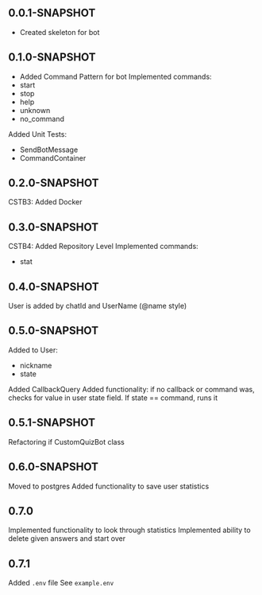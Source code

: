 ## 0.0.1-SNAPSHOT
* Created skeleton for bot

## 0.1.0-SNAPSHOT
* Added Command Pattern for bot
Implemented commands:
* start
* stop
* help
* unknown
* no_command

Added Unit Tests:
* SendBotMessage
* CommandContainer

## 0.2.0-SNAPSHOT
CSTB3: Added Docker

## 0.3.0-SNAPSHOT
CSTB4: Added Repository Level
Implemented commands:
* stat

## 0.4.0-SNAPSHOT
User is added by chatId and UserName (@name style)

## 0.5.0-SNAPSHOT
Added to User:
* nickname
* state

Added CallbackQuery
Added functionality: if no callback or command was, checks for value in user state field. If state == command, runs it

## 0.5.1-SNAPSHOT
Refactoring if CustomQuizBot class

## 0.6.0-SNAPSHOT
Moved to postgres
Added functionality to save user statistics

## 0.7.0
Implemented functionality to look through statistics
Implemented ability to delete given answers and start over 

## 0.7.1
Added ```.env``` file
See ```example.env```